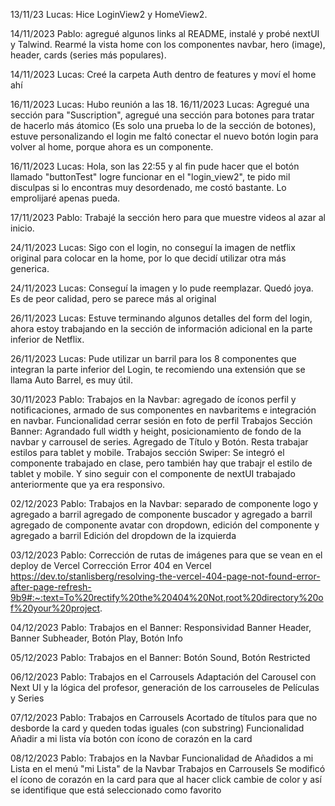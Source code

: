 13/11/23 Lucas: Hice LoginView2 y HomeView2.

14/11/2023 Pablo: 
agregué algunos links al README, 
instalé y probé nextUI y Talwind.
Rearmé la vista home con los componentes navbar, hero (image), header, cards (series más populares).

14/11/2023 Lucas: Creé la carpeta Auth dentro de features y moví el home ahí

16/11/2023 Lucas: Hubo reunión a las 18.
16/11/2023 Lucas: Agregué una sección para "Suscription", agregué una sección para botones para tratar de 
hacerlo más átomico (Es solo una prueba lo de la sección de botones), estuve personalizando el login
me faltó conectar el nuevo botón login para volver al home, porque ahora es un componente.

16/11/2023 Lucas: Hola, son las 22:55 y al fin pude hacer que el botón llamado "buttonTest" logre funcionar en el "login_view2", te pido mil disculpas si lo encontras muy desordenado, me costó bastante. Lo emprolijaré apenas pueda.

17/11/2023 Pablo: Trabajé la sección hero para que muestre videos al azar al inicio.

24/11/2023 Lucas: Sigo con el login, no conseguí la imagen de netflix original para colocar en la home, por lo que decidí utilizar otra más generica.

24/11/2023 Lucas: Conseguí la imagen y lo pude reemplazar. Quedó joya. Es de peor calidad, pero se parece más al original 

26/11/2023 Lucas: Estuve terminando algunos detalles del form del login, ahora estoy trabajando en la sección de información adicional en la parte inferior de Netflix.

26/11/2023 Lucas: Pude utilizar un barril para los 8 componentes que integran la parte inferior del Login, te recomiendo una extensión que se llama Auto Barrel, es muy útil.

30/11/2023 Pablo: 
Trabajos en la Navbar: 
agregado de íconos perfil y notificaciones, 
armado de sus componentes en navbaritems e integración en navbar. 
Funcionalidad cerrar sesión en foto de perfil
Trabajos Sección Banner:
Agrandado full width y height, posicionamiento de fondo de la navbar y carrousel de series. Agregado de Título y Botón. Resta trabajar estilos para tablet y mobile.
Trabajos sección Swiper:
Se integró el componente trabajado en clase, pero también hay que trabajr el estilo de tablet y mobile. Y sino seguir con el componente de nextUI trabajado anteriormente que ya era responsivo.

02/12/2023 Pablo: 
Trabajos en la Navbar:
separado de componente logo y agregado a barril
agregado de componente buscador y agregado a barril
agregado de componente avatar con dropdown, edición del componente y agregado a barril
Edición del dropdown de la izquierda

03/12/2023 Pablo: 
Corrección de rutas de imágenes para que se vean en el deploy de Vercel
Corrección Error 404 en Vercel
https://dev.to/stanlisberg/resolving-the-vercel-404-page-not-found-error-after-page-refresh-9b9#:~:text=To%20rectify%20the%20404%20Not,root%20directory%20of%20your%20project.

04/12/2023 Pablo: 
Trabajos en el Banner:
Responsividad Banner Header, Banner Subheader, Botón Play, Botón Info

05/12/2023 Pablo: 
Trabajos en el Banner:
Botón Sound, Botón Restricted

06/12/2023 Pablo: 
Trabajos en el Carrousels
Adaptación del Carousel con Next UI y la lógica del profesor, generación de los carrouseles de Películas y Series

07/12/2023 Pablo: 
Trabajos en Carrousels
Acortado de títulos para que no desborde la card y queden todas iguales (con substring)
Funcionalidad Añadir a mi lista vía botón con ícono de corazón en la card

08/12/2023 Pablo:
Trabajos en la Navbar
Funcionalidad de Añadidos a mi Lista en el menú "mi Lista" de la Navbar
Trabajos en Carrousels
Se modificó el ícono de corazón en la card para que al hacer click cambie de color y así se identifique que está seleccionado como favorito




